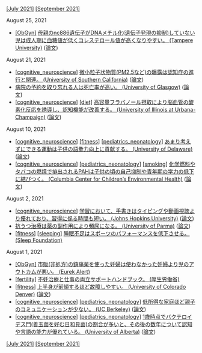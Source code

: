 [\[July 2021\]](2107.md) [\[September 2021\]](2109.md)

August 25, 2021
* [\[ObGyn\]](ObGyn.md) [母親のnc886遺伝子がDNAメチル化(遺伝子発現の抑制)していない児は成人期に血糖値が低くコレステロール値が高くなりやすい。 (Tampere University)](https://www.tuni.fi/en/news/researchers-discover-molecular-mechanism-mediates-link-between-foetal-conditions-and-later?navref=curated--list) ([論文](https://clinicalepigeneticsjournal.biomedcentral.com/articles/10.1186/s13148-021-01132-3))

August 21, 2021
* [\[cognitive_neuroscience\]](cognitive_neuroscience.md) [微小粒子状物質(PM2.5など)の曝露は認知症の進行と関連。 (University of Southern California)](https://news.usc.edu/163089/air-pollution-brain-changes-alzheimers-memory-usc-study/) ([論文](https://academic.oup.com/brain/article/143/1/289/5628036))
* [病院の予約を取り忘れる人は死亡率が高い。 (University of Glasgow)](https://www.gla.ac.uk/news/archiveofnews/2019/january/headline_629242_en.html) ([論文](https://bmcmedicine.biomedcentral.com/articles/10.1186/s12916-018-1234-0))
* [\[cognitive_neuroscience\]](cognitive_neuroscience.md) [\[diet\]](diet.md) [高容量フラバノール摂取により脳血管の酸素化反応を誘導し、認知機能が改善する。 (University of Illinois at Urbana-Champaign)](https://experts.illinois.edu/en/publications/dietary-flavanols-improve-cerebral-cortical-oxygenation-and-cogni) ([論文](https://www.nature.com/articles/s41598-020-76160-9))

August 10, 2021
* [\[cognitive_neuroscience\]](cognitive_neuroscience.md) [\[fitness\]](fitness.md) [\[pediatrics_neonatology\]](pediatrics_neonatology.md) [あまり考えずにできる運動は子供の語彙力向上に貢献する。 (University of Delaware)](https://www.udel.edu/udaily/2021/july/swimming-vocabulary-growth-study/) ([論文](https://pubs.asha.org/doi/10.1044/2021_JSLHR-20-00359))
* [\[cognitive_neuroscience\]](cognitive_neuroscience.md) [\[pediatrics_neonatology\]](pediatrics_neonatology.md) [\[smoking\]](smoking.md) [化学燃料やタバコの燃焼で排出されるPAHは子供の頃の自己抑制や青年期の学力の低下に結びつく。 (Columbia Center for Children’s Environmental Health)](https://www.publichealth.columbia.edu/public-health-now/news/air-pollution-exposure-linked-poor-academics-childhood) ([論文](https://www.sciencedirect.com/science/article/abs/pii/S0013935121008641))

August 2, 2021
* [\[cognitive_neuroscience\]](cognitive_neuroscience.md) [学習において、手書きはタイピングや動画視聴より優れており、習得に係る時間も短い。 (Johns Hopkins University)](https://releases.jhu.edu/2021/07/23/handwriting-beats-typing-and-watching-videos-for-learning-to-read/) ([論文](https://journals.sagepub.com/doi/abs/10.1177/0956797621993111))
* [抗うつ治療は薬の副作用により頻尿になる。 (University of Parma)](https://www.carenet.com/news/general/carenet/52694) ([論文](https://onlinelibrary.wiley.com/doi/10.1002/nau.24695))
* [\[fitness\]](fitness.md) [\[sleeping\]](sleeping.md) [睡眠不足はスポーツのパフォーマンスを低下させる。 (Sleep Foundation)](https://www.sleepfoundation.org/physical-activity/athletic-performance-and-sleep)

August 1, 2021
* [\[ObGyn\]](ObGyn.md) [市販(非処方)の鎮痛薬を使った妊婦は使わなかった妊婦より児のアウトカムが悪い。 (Eurek Alert)](https://www.eurekalert.org/news-releases/829987)
* [\[fertility\]](fertility.md) [不妊治療と仕事の両立サポートハンドブック。 (厚生労働省)](https://www.mhlw.go.jp/bunya/koyoukintou/pamphlet/dl/30l.pdf)
* [\[fitness\]](fitness.md) [上半身が前傾するほど故障しやすい。 (University of Colorado Denver)](https://news.ucdenver.edu/want-to-avoid-running-overuse-injuries-dont-lean-forward-so-much/) ([論文](https://www.sciencedirect.com/science/article/pii/S0167945721000658))
* [\[cognitive_neuroscience\]](cognitive_neuroscience.md) [\[pediatrics_neonatology\]](pediatrics_neonatology.md) [低所得な家庭ほど親子のコミュニケーションが少ない。 (UC Berkeley)](https://news.berkeley.edu/2021/07/16/word-gap-when-moneys-tight-parents-talk-less-to-kids/) ([論文](https://onlinelibrary.wiley.com/doi/10.1111/desc.13151))
* [\[cognitive_neuroscience\]](cognitive_neuroscience.md) [\[pediatrics_neonatology\]](pediatrics_neonatology.md) [1歳時点でバクテロイデス門(善玉菌を好む日和見菌)の割合が多いと、その後の数年について認知や言語の能力が優れている。 (University of Alberta)](https://www.ualberta.ca/folio/2021/07/species-of-gut-bacteria-linked-to-enhanced-cognition-and-language-skills-in-infant-boys.html) ([論文](https://www.tandfonline.com/doi/full/10.1080/19490976.2021.1930875))

[\[July 2021\]](2107.md) [\[September 2021\]](2109.md)

